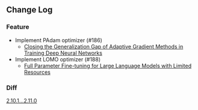 ## Change Log

### Feature

* Implement PAdam optimizer (#186)
  * [Closing the Generalization Gap of Adaptive Gradient Methods in Training Deep Neural Networks](https://arxiv.org/abs/1806.06763) 
* Implement LOMO optimizer (#188)
  * [Full Parameter Fine-tuning for Large Language Models with Limited Resources](https://arxiv.org/abs/2306.09782) 

### Diff

[2.10.1...2.11.0](https://github.com/kozistr/pytorch_optimizer/compare/v2.10.1...v2.11.0)
